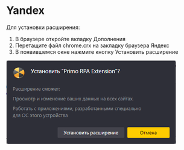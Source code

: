 # Yandex

Для установки расширения:

1. В браузере откройте вкладку Дополнения
2. Перетащите файл chrome.crx на закладку браузера Яндекс
3. В появившемся окне нажмите кнопку Установить расширение

![](<../../../.gitbook/assets/image (861).png>)

